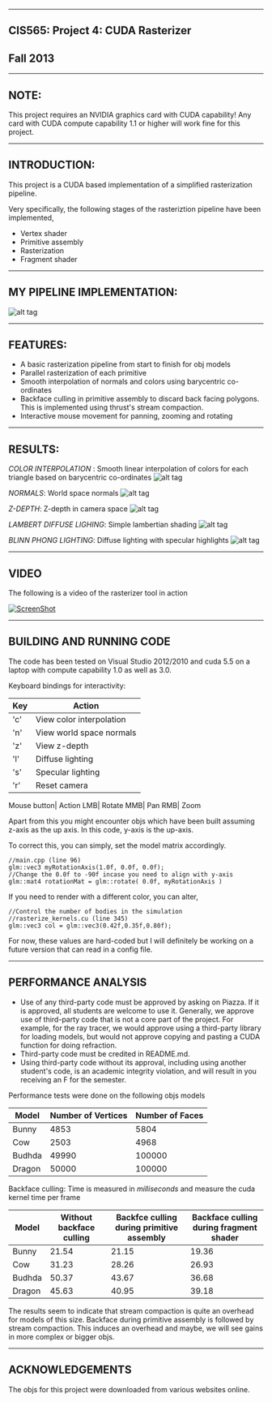-------------------------------------------------------------------------------
CIS565: Project 4: CUDA Rasterizer
-------------------------------------------------------------------------------
Fall 2013
-------------------------------------------------------------------------------

-------------------------------------------------------------------------------
NOTE:
-------------------------------------------------------------------------------
This project requires an NVIDIA graphics card with CUDA capability! 
Any card with CUDA compute capability 1.1 or higher will work fine for this project.

-------------------------------------------------------------------------------
INTRODUCTION:
-------------------------------------------------------------------------------
This project is a CUDA based implementation of a simplified rasterization pipeline.

Very specifically, the following stages of the rasteriztion pipeline have been implemented,

- Vertex shader
- Primitive assembly
- Rasterization
- Fragment shader

-------------------------------------------------------------------------------
MY PIPELINE IMPLEMENTATION:
-------------------------------------------------------------------------------

![alt tag](https://raw.github.com/vimanyu/Project4-Rasterizer/master/doc_images/pipeline.png)

-------------------------------------------------------------------------------
FEATURES:
-------------------------------------------------------------------------------

* A basic rasterization pipeline from start to finish for obj models
* Parallel rasterization of each primitive
* Smooth interpolation of normals and colors using barycentric co-ordinates
* Backface culling in primitive assembly to discard back facing polygons. This is implemented using thrust's stream compaction.
* Interactive mouse movement for panning, zooming and rotating

-------------------------------------------------------------------------------
RESULTS:
-------------------------------------------------------------------------------
*COLOR INTERPOLATION* : Smooth linear interpolation of colors for each triangle based on barycentric co-ordinates
![alt tag](https://raw.github.com/vimanyu/Project4-Rasterizer/master/renders/cow_color_interp.png)

*NORMALS*: World space normals
![alt tag](https://raw.github.com/vimanyu/Project4-Rasterizer/master/renders/cow_normals.png)

*Z-DEPTH*: Z-depth in camera space
![alt tag](https://raw.github.com/vimanyu/Project4-Rasterizer/master/renders/dragon_depth.png)

*LAMBERT DIFFUSE LIGHING*: Simple lambertian shading
![alt tag](https://raw.github.com/vimanyu/Project4-Rasterizer/master/renders/dragon.png)

*BLINN PHONG LIGHTING*: Diffuse lighting with specular highlights
![alt tag](https://raw.github.com/vimanyu/Project4-Rasterizer/master/renders/buddha_spec.png)

-------------------------------------------------------------------------------
VIDEO
-------------------------------------------------------------------------------
The following is a video of the rasterizer tool in action

[![ScreenShot](https://raw.github.com/vimanyu/Project4-Rasterizer/master/doc_images/rasterizer_video_screenshot.png)](http://www.youtube.com/watch?v=s8ehsuIoL_U)

-------------------------------------------------------------------------------
BUILDING AND RUNNING CODE
-------------------------------------------------------------------------------
The code has been tested on Visual Studio 2012/2010 and cuda 5.5 on a laptop with compute capability 1.0 as well as 3.0.

Keyboard bindings for interactivity:

Key|Action
---|---
'c'| View color interpolation
'n'| View world space normals
'z'| View z-depth
'l'| Diffuse lighting
's'| Specular lighting
'r'| Reset camera

Mouse button| Action
LMB| Rotate 
MMB| Pan
RMB| Zoom

Apart from this you might encounter objs which have been built assuming z-axis as the up axis.
In this code, y-axis is the up-axis.

To correct this, you can simply, set the model matrix accordingly.

```
//main.cpp (line 96)
glm::vec3 myRotationAxis(1.0f, 0.0f, 0.0f);
//Change the 0.0f to -90f incase you need to align with y-axis
glm::mat4 rotationMat = glm::rotate( 0.0f, myRotationAxis )
```

If you need to render with a different color, you can alter,
```
//Control the number of bodies in the simulation
//rasterize_kernels.cu (line 345)
glm::vec3 col = glm::vec3(0.42f,0.35f,0.80f);
```
For now, these values are hard-coded but I will definitely be working on a future version that can read in a config file.

-------------------------------------------------------------------------------
PERFORMANCE ANALYSIS
-------------------------------------------------------------------------------
* Use of any third-party code must be approved by asking on Piazza.  If it is approved, all students are welcome to use it.  Generally, we approve use of third-party code that is not a core part of the project.  For example, for the ray tracer, we would approve using a third-party library for loading models, but would not approve copying and pasting a CUDA function for doing refraction.
* Third-party code must be credited in README.md.
* Using third-party code without its approval, including using another student's code, is an academic integrity violation, and will result in you receiving an F for the semester.

Performance tests were done on the following objs models

Model| Number of Vertices| Number of Faces
---|---|---
Bunny|4853|5804
Cow| 2503|4968
Budhda|49990| 100000
Dragon| 50000|100000


Backface culling:
Time is measured in *milliseconds* and measure the cuda kernel time per frame

Model|Without backface culling| Backfce culling during primitive assembly|Backface culling during fragment shader
---|---|---|---
Bunny|21.54|21.15| 19.36
Cow| 31.23|28.26|26.93
Budhda|50.37|43.67|36.68
Dragon| 45.63|40.95|39.18


The results seem to indicate that stream compaction is quite an overhead for models of this size.
Backface during primitive assembly is followed by stream compaction. This induces an overhead and maybe, we will see gains in more complex or bigger objs.

---
ACKNOWLEDGEMENTS
---
The objs for this project were downloaded from various websites online.
